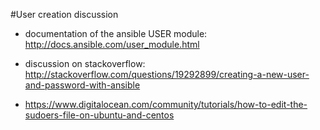 #User creation discussion

- documentation of the ansible USER module: http://docs.ansible.com/user_module.html
- discussion on stackoverflow: http://stackoverflow.com/questions/19292899/creating-a-new-user-and-password-with-ansible


- https://www.digitalocean.com/community/tutorials/how-to-edit-the-sudoers-file-on-ubuntu-and-centos